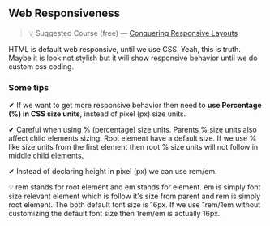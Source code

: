 ## Web Responsiveness

> 💡 Suggested Course (free) — [Conquering Responsive Layouts](https://courses.kevinpowell.co/view/courses/conquering-responsive-layouts)

HTML is default web responsive, until we use CSS. Yeah, this is truth. Maybe it is look not stylish but it will show responsive behavior until we do custom css coding. 

### Some tips 

✔ If we want to get more responsive behavior then need to **use Percentage (%) in CSS size units**, instead of pixel (px) size units. 

✔ Careful when using % (percentage) size units. Parents % size units also affect child elements sizing. Root element have a default size. If we use % like size units from the first element then root % size units will not follow in middle child elements. 

✔ Instead of declaring height in pixel (px) we can use rem/em. 

💡 rem stands for root element and em stands for element. em is simply font size relevant element which is follow it's size from parent and rem is simply root element. The both default font size is 16px. If we use 1rem/1em without customizing the default font size then 1rem/em is actually 16px. 




